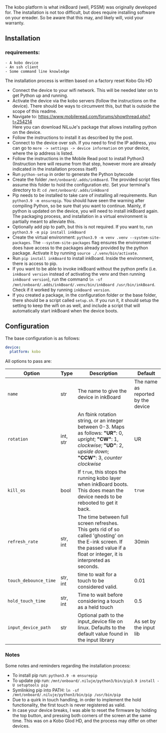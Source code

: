 
The kobo platform is what inkBoard (well, PSSM) was originally developed for. The installation is not too difficult, but does require installing software on your ereader. So be aware that this may, and likely will, void your warranty.

## Installation

### requirements:
    - A kobo device
    - An ssh client
    - Some command line knowledge

The installation process is written based on a factory reset Kobo Glo HD

 - Connect the device to your wifi network. This will be needed later on to get Python up and running.
 - Activate the device via the kobo servers (follow the instructions on the device). There should be ways to circumvent this, but that is outside the scope of this readme.
 - Navigate to: https://www.mobileread.com/forums/showthread.php?t=254214 \
Here you can download NiLuJe's package that allows installing python on the device.
 - Follow the instructions to install it as described by the post.
 - Connect to the device over ssh. If you need to find the IP address, you can go to `more -> settings -> device information` on your device, where the ip address is listed.
 - Follow the instructions in the Mobile Read post to install Python3 (Instruction here will resume from that step, however more are already indicated in the installation process itself)
 - Run `python-setup` in order to generate the Python bytecode
 - Create the folder `/mnt/onboard/.adds/inkBoard`. The provided script files assume this folder to hold the configuration etc. Set your terminal's directory to it: `cd /mnt/onboard/.adds/inkBoard`
 - Pip needs to be installed to take care of installing all requirements. Run `python3.9 -m ensurepip`. You should have seen the warning after compiling Python, so be sure that you want to continue. Mainly, if python is updated on the device, you will need to install inkBoard again. The packaging process, and installation in a virtual environment is partially meant to alleviate this.
 - Optionally add pip to path, but this is not required. If you want to, run `python3.9 -m pip install inkBoard`
 - Create the virtual environment: `python3.9 -m venv .venv --system-site-packages`. The `--system-site-packages` flag ensures the environment does have access to the packages already provided by the python package. Activate it by running `source ./.venv/bin/activate`.
 - Run `pip install inkBoard` to install inkBoard. Inside the environment, there is access to pip.
 - If you want to be able to invoke inkBoard without the python prefix (i.e. `inkBoard version` instead of activating the venv and then running `inkBoard version`), run the command `ln -sf /mnt/onboard/.adds/inkBoard/.venv/bin/inkBoard /usr/bin/inkBoard`. Check if it worked by running `inkBoard version`.
 - If you created a package, in the configuration folder or the base folder, there should be a script called `setup.sh`. If you run it, it should setup the setting to keep the wifi on as well, and include a script that will automatically start inkBoard when the device boots.



## Configuration

The base configuration is as follows:

```yaml
device:
  platform: kobo
```

All options to pass are:


| **Option**            | **Type** | **Description**                                                                                                                                                             | **Default**                        |
|-----------------------|----------|-----------------------------------------------------------------------------------------------------------------------------------------------------------------------------|------------------------------------|
| `name`                | str      | The name to give the device in inkBoard                                                                                                                                     | The name as reported by the device |
| `rotation` | int, str | An fbink rotation string, or an integer between 0-3. Maps as follows: **"UR"**: 0, *upright*; **"CW"**: 1, *clockwise*; **"UD"**: 2, *upside down*; **"CCW"**: 3, *counter clockwise* | UR | 
| `kill_os`             | bool     | If `true`, this stops the running kobo layer when inkBoard boots. This does mean the device needs to be rebooted to get it back.                                            | `true`                             |
| `refresh_rate`        | str, int | The time between full screen refreshes. This gets rid of so called 'ghosting' on the E-ink screen. If the passed value if a float or integer, it is interpreted as seconds. | 30min                              |
| `touch_debounce_time` | str, int | time to wait for a touch to be considered valid.                                                                                                                            | 0.01                               |
| `hold_touch_time`     | str, int | Time to wait before considering a touch as a held touch                                                                                                                     | 0.5                                |
| `input_device_path`   | str      | Optional path to the input_device file on linux. Defaults to the default value found in the input library                                                                   | As set by the input lib            |

### Notes

Some notes and reminders regarding the installation process:

- To install pip run: `python3.9 -m ensurepip`
- To update pip run: `/mnt/onboard/.niluje/python3/bin/pip3.9 install -U setuptools pip`
- Symlinking pip into PATH: `ln -sf /mnt/onboard/.niluje/python3/bin/pip /usr/bin/pip`
- Due to a quirk in touch handling, in order to implement the hold functionality, the first touch is never registered as valid. 
- In case your device breaks, I was able to reset the firmware by holding the top button, and pressing both corners of the screen at the same time. This was on a Kobo Glod HD, and the process may differ on other devices.
